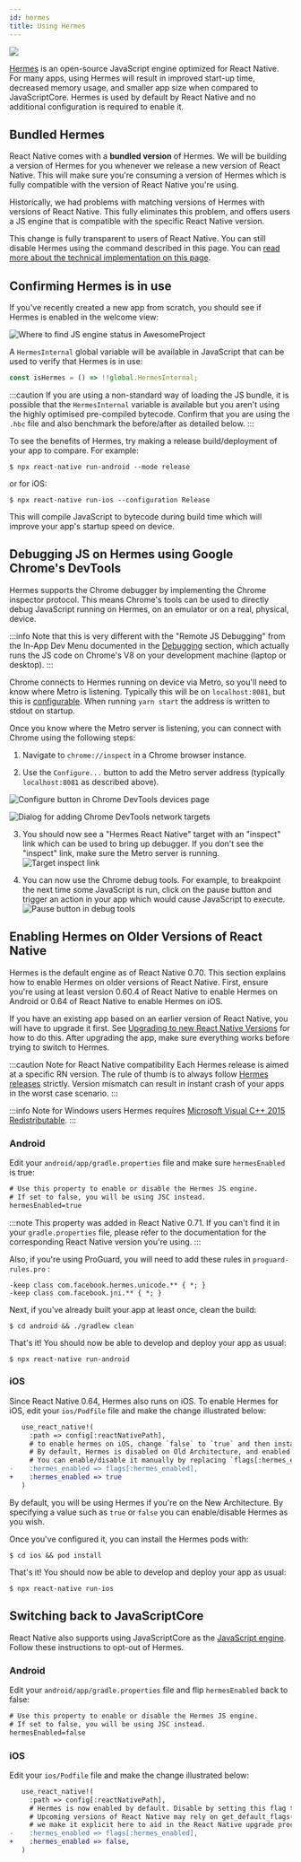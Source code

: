 ```yaml
---
id: hermes
title: Using Hermes
---
```


<a href="https://hermesengine.dev">
<img width={300} height={300} className="hermes-logo" src="/docs/assets/HermesLogo.svg" />
</a>

[Hermes](https://hermesengine.dev) is an open-source JavaScript engine optimized for React Native. For many apps, using Hermes will result in improved start-up time, decreased memory usage, and smaller app size when compared to JavaScriptCore.
Hermes is used by default by React Native and no additional configuration is required to enable it.

## Bundled Hermes

React Native comes with a **bundled version** of Hermes.
We will be building a version of Hermes for you whenever we release a new version of React Native. This will make sure you're consuming a version of Hermes which is fully compatible with the version of React Native you're using.

Historically, we had problems with matching versions of Hermes with versions of React Native. This fully eliminates this problem, and offers users a JS engine that is compatible with the specific React Native version.

This change is fully transparent to users of React Native. You can still disable Hermes using the command described in this page.
You can [read more about the technical implementation on this page](/architecture/bundled-hermes).

## Confirming Hermes is in use

If you've recently created a new app from scratch, you should see if Hermes is enabled in the welcome view:

![Where to find JS engine status in AwesomeProject](/docs/assets/HermesApp.jpg)

A `HermesInternal` global variable will be available in JavaScript that can be used to verify that Hermes is in use:

```jsx
const isHermes = () => !!global.HermesInternal;
```

:::caution
If you are using a non-standard way of loading the JS bundle, it is possible that the `HermesInternal` variable is available but you aren't using the highly optimised pre-compiled bytecode.
Confirm that you are using the `.hbc` file and also benchmark the before/after as detailed below.
:::

To see the benefits of Hermes, try making a release build/deployment of your app to compare. For example:

```shell
$ npx react-native run-android --mode release
```

or for iOS:

```shell
$ npx react-native run-ios --configuration Release
```

This will compile JavaScript to bytecode during build time which will improve your app's startup speed on device.

## Debugging JS on Hermes using Google Chrome's DevTools

Hermes supports the Chrome debugger by implementing the Chrome inspector protocol. This means Chrome's tools can be used to directly debug JavaScript running on Hermes, on an emulator or on a real, physical, device.

:::info
Note that this is very different with the "Remote JS Debugging" from the In-App Dev Menu documented in the [Debugging](debugging#debugging-using-a-custom-javascript-debugger) section, which actually runs the JS code on Chrome's V8 on your development machine (laptop or desktop).
:::

Chrome connects to Hermes running on device via Metro, so you'll need to know where Metro is listening. Typically this will be on `localhost:8081`, but this is [configurable](https://facebook.github.io/metro/docs/configuration). When running `yarn start` the address is written to stdout on startup.

Once you know where the Metro server is listening, you can connect with Chrome using the following steps:

1. Navigate to `chrome://inspect` in a Chrome browser instance.

2. Use the `Configure...` button to add the Metro server address (typically `localhost:8081` as described above).

![Configure button in Chrome DevTools devices page](/docs/assets/HermesDebugChromeConfig.png)

![Dialog for adding Chrome DevTools network targets](/docs/assets/HermesDebugChromeMetroAddress.png)

3. You should now see a "Hermes React Native" target with an "inspect" link which can be used to bring up debugger. If you don't see the "inspect" link, make sure the Metro server is running. ![Target inspect link](/docs/assets/HermesDebugChromeInspect.png)

4. You can now use the Chrome debug tools. For example, to breakpoint the next time some JavaScript is run, click on the pause button and trigger an action in your app which would cause JavaScript to execute. ![Pause button in debug tools](/docs/assets/HermesDebugChromePause.png)

## Enabling Hermes on Older Versions of React Native

Hermes is the default engine as of React Native 0.70. This section explains how to enable Hermes on older versions of React Native.
First, ensure you're using at least version 0.60.4 of React Native to enable Hermes on Android or 0.64 of React Native to enable Hermes on iOS.

If you have an existing app based on an earlier version of React Native, you will have to upgrade it first. See [Upgrading to new React Native Versions](/docs/upgrading) for how to do this. After upgrading the app, make sure everything works before trying to switch to Hermes.

:::caution Note for React Native compatibility
Each Hermes release is aimed at a specific RN version. The rule of thumb is to always follow [Hermes releases](https://github.com/facebook/hermes/releases) strictly.
Version mismatch can result in instant crash of your apps in the worst case scenario.
:::

:::info Note for Windows users
Hermes requires [Microsoft Visual C++ 2015 Redistributable](https://www.microsoft.com/en-us/download/details.aspx?id=48145).
:::

### Android

Edit your `android/app/gradle.properties` file and make sure `hermesEnabled` is true:

```diff
# Use this property to enable or disable the Hermes JS engine.
# If set to false, you will be using JSC instead.
hermesEnabled=true
```

:::note
This property was added in React Native 0.71. If you can't find it in your `gradle.properties` file, please refer to the documentation for the corresponding React Native version you're using.
:::

Also, if you're using ProGuard, you will need to add these rules in `proguard-rules.pro` :

```
-keep class com.facebook.hermes.unicode.** { *; }
-keep class com.facebook.jni.** { *; }
```

Next, if you've already built your app at least once, clean the build:

```shell
$ cd android && ./gradlew clean
```

That's it! You should now be able to develop and deploy your app as usual:

```shell
$ npx react-native run-android
```

### iOS

Since React Native 0.64, Hermes also runs on iOS. To enable Hermes for iOS, edit your `ios/Podfile` file and make the change illustrated below:

```diff
   use_react_native!(
     :path => config[:reactNativePath],
     # to enable hermes on iOS, change `false` to `true` and then install pods
     # By default, Hermes is disabled on Old Architecture, and enabled on New Architecture.
     # You can enable/disable it manually by replacing `flags[:hermes_enabled]` with `true` or `false`.
-    :hermes_enabled => flags[:hermes_enabled],
+    :hermes_enabled => true
   )
```

By default, you will be using Hermes if you're on the New Architecture. By specifying a value such
as `true` or `false` you can enable/disable Hermes as you wish.

Once you've configured it, you can install the Hermes pods with:

```shell
$ cd ios && pod install
```

That's it! You should now be able to develop and deploy your app as usual:

```shell
$ npx react-native run-ios
```

## Switching back to JavaScriptCore

React Native also supports using JavaScriptCore as the [JavaScript engine](javascript-environment). Follow these instructions to opt-out of Hermes.

### Android

Edit your `android/app/gradle.properties` file and flip `hermesEnabled` back to false:

```diff
# Use this property to enable or disable the Hermes JS engine.
# If set to false, you will be using JSC instead.
hermesEnabled=false
```

### iOS

Edit your `ios/Podfile` file and make the change illustrated below:

```diff
   use_react_native!(
     :path => config[:reactNativePath],
     # Hermes is now enabled by default. Disable by setting this flag to false.
     # Upcoming versions of React Native may rely on get_default_flags(), but
     # we make it explicit here to aid in the React Native upgrade process.
-    :hermes_enabled => flags[:hermes_enabled],
+    :hermes_enabled => false,
   )
```
